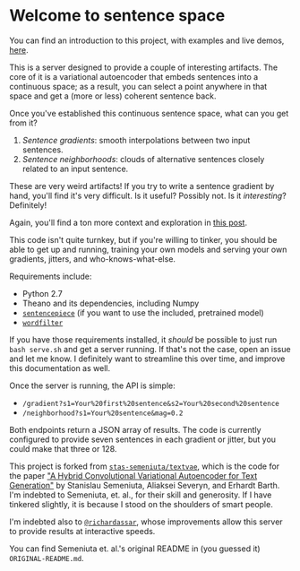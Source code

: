# Welcome to sentence space

You can find an introduction to this project, with examples and live demos, [here](https://www.robinsloan.com/voyages-in-sentence-space).

This is a server designed to provide a couple of interesting artifacts. The core of it is a variational autoencoder that embeds sentences into a continuous space; as a result, you can select a point anywhere in that space and get a (more or less) coherent sentence back.

Once you've established this continuous sentence space, what can you get from it?

1. *Sentence gradients*: smooth interpolations between two input sentences.
2. *Sentence neighborhoods*: clouds of alternative sentences closely related to an input sentence.

These are very weird artifacts! If you try to write a sentence gradient by hand, you'll find it's very difficult. Is it useful? Possibly not. Is it _interesting_? Definitely!

Again, you'll find a ton more context and exploration in [this post](https://www.robinsloan.com/voyages-in-sentence-space).

This code isn't quite turnkey, but if you're willing to tinker, you should be able to get up and running, training your own models and serving your own gradients, jitters, and who-knows-what-else.

Requirements include:

* Python 2.7
* Theano and its dependencies, including Numpy
* [`sentencepiece`](https://github.com/google/sentencepiece) (if you want to use the included, pretrained model)
* [`wordfilter`](https://github.com/dariusk/wordfilter)

If you have those requirements installed, it _should_ be possible to just run `bash serve.sh` and get a server running. If that's not the case, open an issue and let me know. I definitely want to streamline this over time, and improve this documentation as well.

Once the server is running, the API is simple:

* `/gradient?s1=Your%20first%20sentence&s2=Your%20second%20sentence`
* `/neighborhood?s1=Your%20sentence&mag=0.2`

Both endpoints return a JSON array of results. The code is currently configured to provide seven sentences in each gradient or jitter, but you could make that three or 128.

This project is forked from [`stas-semeniuta/textvae`](https://github.com/stas-semeniuta/textvae), which is the code for the paper ["A Hybrid Convolutional Variational Autoencoder for Text Generation"](https://arxiv.org/abs/1702.02390) by Stanislau Semeniuta, Aliaksei Severyn, and Erhardt Barth. I'm indebted to Semeniuta, et. al., for their skill and generosity. If I have tinkered slightly, it is because I stood on the shoulders of smart people.

I'm indebted also to [`@richardassar`](https://github.com/richardassar), whose improvements allow this server to provide results at interactive speeds.

You can find Semeniuta et. al.'s original README in (you guessed it) `ORIGINAL-README.md`.
